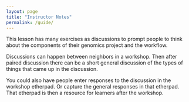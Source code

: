 ```yaml
---
layout: page
title: "Instructor Notes"
permalink: /guide/
---
```


This lesson has many exercises as discussions to prompt people to think about
the components of their genomics project and the workflow.

Discussions can happen between neighbors in a workshop. Then after paired discussion there can be a short general discussion of the types of things that came up in the discussion.

You could also have people enter responses to the discussion in the workshop etherpad. Or capture the general responses in that etherpad. That etherpad is then a resource for learners after the workshop.
